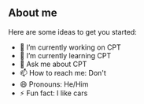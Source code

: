 ## About me




Here are some ideas to get you started:

- 🔭 I’m currently working on CPT
- 🌱 I’m currently learning CPT
- 💬 Ask me about CPT
- 📫 How to reach me: Don't
- 😄 Pronouns: He/Him
- ⚡ Fun fact: I like cars

